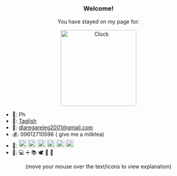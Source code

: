 <h3 align="center">
Welcome!
</h3>

<p align="center">
You have stayed on my page for:
</p>

<p align="center">
<a href="https://github.com/tomchen/animated-svg-clock" title="Animated SVG clock"><img src="https://github.com/tomchen/animated-svg-clock/raw/master/clock.svg" alt="Clock" width="200px" height="200px"></a>
</p>

* <span title="Residence">📌</span>: <span title="Philippines">Ph
* <span title="Languages">👄</span>: [Taglish](https://tl.wikipedia.org/wiki/Unang_Pahina "Tagalog-English")
* <span title="Email">📧</span>: dlaregareleg2001@gmail.com
* <span title="Website">💰</span>: 09612710596 (<span title="redirecting"></span> give me a milktea)
* <span title="I use">🧰</span>: <a href="https://www.java.com/" title="Java"><img src="https://github.com/get-icon/geticon/raw/master/icons/java.svg" alt="Java" width="21px" height="21px"></a>
<a href="https://spring.io/" title="Spring"><img src="https://github.com/get-icon/geticon/raw/master/icons/spring.svg" alt="Spring" width="21px" height="21px"></a>
<a href="https://www.python.org/" title="Python"><img src="https://github.com/get-icon/geticon/raw/master/icons/python.svg" alt="Python" width="21px" height="21px"></a>
<a href="https://git-scm.com/" title="Git"><img src="https://github.com/get-icon/geticon/raw/master/icons/git-icon.svg" alt="Git" width="21px" height="21px"></a>
<a href="https://isocpp.org/" title="C++"><img src="https://github.com/get-icon/geticon/raw/master/icons/c-plusplus.svg" alt="C++" width="21px" height="21px"></a>
<a href="https://www.r-project.org/" title="R"><img src="https://github.com/get-icon/geticon/raw/master/icons/r-lang.svg" alt="R" width="21px" height="21px"></a>
* <span title="Studies">📖</span>: <span title="Programming">💻</span> <span title="Mathematics">➗</span> <span title="Social Science">📚</span> <span title="Philosophy">🕊️</span> <span title="Psychology">🧠</span> <span title="Electronics">📱</span>

<p align="center">
(move your mouse over the text/icons to view explanation)
</p>
